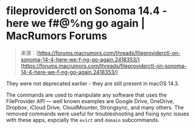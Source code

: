 <!--yml
category: 未分类
date: 2024-05-27 14:35:24
-->

# fileproviderctl on Sonoma 14.4 - here we f#@%ng go again | MacRumors Forums

> 来源：[https://forums.macrumors.com/threads/fileproviderctl-on-sonoma-14-4-here-we-f-ng-go-again.2418353/](https://forums.macrumors.com/threads/fileproviderctl-on-sonoma-14-4-here-we-f-ng-go-again.2418353/)

They were not deprecated earlier - they are still present in macOS 14.3.

The commands are used to manipulate any software that uses the FileProvider API — well known examples are Google Drive, OneDrive, Dropbox, iCloud Drive, CloudMounter, Strongsync, and many others. The removed commands were useful for troubleshooting and fixing sync issues with these apps, espcially the `evict` and `domain` subcommands.